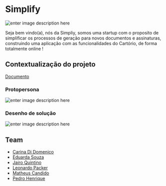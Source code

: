 ﻿# Simplify
![enter image description here](https://user-images.githubusercontent.com/53623249/95022453-d0303200-064d-11eb-8209-12558e10a8fd.png)

Seja bem vindo(a), nós da Simpliy, somos uma startup com o proposito de simplificar os processos de geração para novos documentos e assinaturas, construindo uma aplicação com as funcionalidades do Cartório, de forma totalmente online !

## Contextualização do projeto
[Documento](https://github.com/BandTec/simplify/blob/master/documents/Sprint-01/Documentos-contextualiza%C3%A7%C3%A3o/Contextualiza%C3%A7%C3%A3o%20e%20Justificativa.docx)

### Protopersona
![enter image description here](https://user-images.githubusercontent.com/53623249/95021990-b3dec600-064a-11eb-97f5-aa67c316e4fb.png)
### Desenho de solução
![enter image description here](https://user-images.githubusercontent.com/53623249/95022029-f6a09e00-064a-11eb-8fa7-d525f7f4e4ef.png)
## Team

- [Carina Di Domenico](https://github.com/carinadidomenico) 
- [Eduarda Souza](https://github.com/eduardasouzabandtec)
- [Jairo Quintino](https://github.com/jqdjairo)
- [Leonardo Packer](https://github.com/leopackerbt)
- [Matheus Candido](https://github.com/matheuscandidobandtec)
- [Pedro Henrique](https://github.com/pedrotxt)
